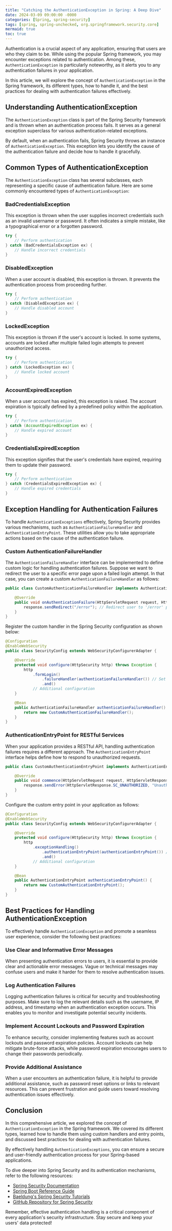 ```yaml
---
title: "Catching the AuthenticationException in Spring: A Deep Dive"
date: 2024-03-09 09:00:00 -0000
categories: [Spring, spring-security]
tags: [spring, spring-unchecked, org.springframework.security.core]
mermaid: true
toc: true
---
```



Authentication is a crucial aspect of any application, ensuring that users are who they claim to be. While using the popular Spring framework, you may encounter exceptions related to authentication. Among these, `AuthenticationException` is particularly noteworthy, as it alerts you to any authentication failures in your application.

In this article, we will explore the concept of `AuthenticationException` in the Spring framework, its different types, how to handle it, and the best practices for dealing with authentication failures effectively.

## Understanding AuthenticationException
The `AuthenticationException` class is part of the Spring Security framework and is thrown when an authentication process fails. It serves as a general exception superclass for various authentication-related exceptions.

By default, when an authentication fails, Spring Security throws an instance of `AuthenticationException`. This exception lets you identify the cause of the authentication failure and decide how to handle it gracefully.

## Common Types of AuthenticationException
The `AuthenticationException` class has several subclasses, each representing a specific cause of authentication failure. Here are some commonly encountered types of `AuthenticationException`:

### BadCredentialsException
This exception is thrown when the user supplies incorrect credentials such as an invalid username or password. It often indicates a simple mistake, like a typographical error or a forgotten password.

```java
try {
    // Perform authentication
} catch (BadCredentialsException ex) {
    // Handle incorrect credentials
}
```

### DisabledException
When a user account is disabled, this exception is thrown. It prevents the authentication process from proceeding further.

```java
try {
    // Perform authentication
} catch (DisabledException ex) {
    // Handle disabled account
}
```

### LockedException
This exception is thrown if the user's account is locked. In some systems, accounts are locked after multiple failed login attempts to prevent unauthorized access.

```java
try {
    // Perform authentication
} catch (LockedException ex) {
    // Handle locked account
}
```

### AccountExpiredException
When a user account has expired, this exception is raised. The account expiration is typically defined by a predefined policy within the application.

```java
try {
    // Perform authentication
} catch (AccountExpiredException ex) {
    // Handle expired account
}
```

### CredentialsExpiredException
This exception signifies that the user's credentials have expired, requiring them to update their password.

```java
try {
    // Perform authentication
} catch (CredentialsExpiredException ex) {
    // Handle expired credentials
}
```

## Exception Handling for Authentication Failures
To handle `AuthenticationExceptions` effectively, Spring Security provides various mechanisms, such as `AuthenticationFailureHandler` and `AuthenticationEntryPoint`. These utilities allow you to take appropriate actions based on the cause of the authentication failure.

### Custom AuthenticationFailureHandler
The `AuthenticationFailureHandler` interface can be implemented to define custom logic for handling authentication failures. Suppose we want to redirect the user to a specific error page upon a failed login attempt. In that case, you can create a custom `AuthenticationFailureHandler` as follows:

```java
public class CustomAuthenticationFailureHandler implements AuthenticationFailureHandler {

    @Override
    public void onAuthenticationFailure(HttpServletRequest request, HttpServletResponse response, AuthenticationException exception) throws IOException, ServletException {
        response.sendRedirect("/error"); // Redirect user to '/error' page
    }
}
```

Register the custom handler in the Spring Security configuration as shown below:

```java
@Configuration
@EnableWebSecurity
public class SecurityConfig extends WebSecurityConfigurerAdapter {

    @Override
    protected void configure(HttpSecurity http) throws Exception {
        http
            .formLogin()
                .failureHandler(authenticationFailureHandler()) // Set custom failure handler
                .and()
            // Additional configuration
    }

    @Bean
    public AuthenticationFailureHandler authenticationFailureHandler() {
        return new CustomAuthenticationFailureHandler();
    }
}
```

### AuthenticationEntryPoint for RESTful Services
When your application provides a RESTful API, handling authentication failures requires a different approach. The `AuthenticationEntryPoint` interface helps define how to respond to unauthorized requests.

```java
public class CustomAuthenticationEntryPoint implements AuthenticationEntryPoint {

    @Override
    public void commence(HttpServletRequest request, HttpServletResponse response, AuthenticationException ex) throws IOException {
        response.sendError(HttpServletResponse.SC_UNAUTHORIZED, "Unauthorized"); // Return '401 Unauthorized' status
    }
}
```

Configure the custom entry point in your application as follows:

```java
@Configuration
@EnableWebSecurity
public class SecurityConfig extends WebSecurityConfigurerAdapter {

    @Override
    protected void configure(HttpSecurity http) throws Exception {
        http
            .exceptionHandling()
                .authenticationEntryPoint(authenticationEntryPoint()) // Set custom entry point
                .and()
            // Additional configuration
    }

    @Bean
    public AuthenticationEntryPoint authenticationEntryPoint() {
        return new CustomAuthenticationEntryPoint();
    }
}
```

## Best Practices for Handling AuthenticationException
To effectively handle `AuthenticationException` and promote a seamless user experience, consider the following best practices:

### Use Clear and Informative Error Messages
When presenting authentication errors to users, it is essential to provide clear and actionable error messages. Vague or technical messages may confuse users and make it harder for them to resolve authentication issues.

### Log Authentication Failures
Logging authentication failures is critical for security and troubleshooting purposes. Make sure to log the relevant details such as the username, IP address, and timestamp when an authentication exception occurs. This enables you to monitor and investigate potential security incidents.

### Implement Account Lockouts and Password Expiration
To enhance security, consider implementing features such as account lockouts and password expiration policies. Account lockouts can help mitigate brute-force attacks, while password expiration encourages users to change their passwords periodically.

### Provide Additional Assistance
When a user encounters an authentication failure, it is helpful to provide additional assistance, such as password reset options or links to relevant resources. This can prevent frustration and guide users toward resolving authentication issues effectively.

## Conclusion
In this comprehensive article, we explored the concept of `AuthenticationException` in the Spring framework. We covered its different types, learned how to handle them using custom handlers and entry points, and discussed best practices for dealing with authentication failures.

By effectively handling `AuthenticationExceptions`, you can ensure a secure and user-friendly authentication process for your Spring-based applications.

To dive deeper into Spring Security and its authentication mechanisms, refer to the following resources:

- [Spring Security Documentation](https://docs.spring.io/spring-security/site/docs/current/reference/html5/)
- [Spring Boot Reference Guide](https://docs.spring.io/spring-boot/docs/current/reference/htmlsingle/#boot-features-security)
- [Baeldung's Spring Security Tutorials](https://www.baeldung.com/security-spring)
- [GitHub Repository for Spring Security](https://github.com/spring-projects/spring-security)

Remember, effective authentication handling is a critical component of every application's security infrastructure. Stay secure and keep your users' data protected!